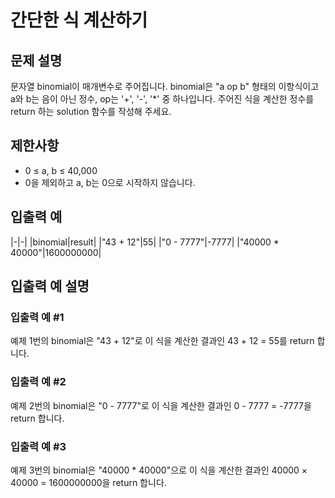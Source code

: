 # 간단한 식 계산하기


## 문제 설명
문자열 binomial이 매개변수로 주어집니다. binomial은 "a op b" 형태의 이항식이고 a와 b는 음이 아닌 정수, op는 '+', '-', '*' 중 하나입니다. 주어진 식을 계산한 정수를 return 하는 solution 함수를 작성해 주세요.

## 제한사항
- 0 ≤ a, b ≤ 40,000
- 0을 제외하고 a, b는 0으로 시작하지 않습니다.

## 입출력 예
|-|-|
|binomial|result|
|"43 + 12"|55|
|"0 - 7777"|-7777|
|"40000 * 40000"|1600000000|

## 입출력 예 설명

### 입출력 예 #1
예제 1번의 binomial은 "43 + 12"로 이 식을 계산한 결과인 43 + 12 = 55를 return 합니다.

### 입출력 예 #2
예제 2번의 binomial은 "0 - 7777"로 이 식을 계산한 결과인 0 - 7777 = -7777을 return 합니다.

### 입출력 예 #3
예제 3번의 binomial은 "40000 * 40000"으로 이 식을 계산한 결과인 40000 × 40000 = 1600000000을 return 합니다.